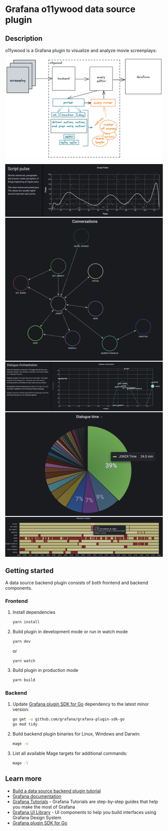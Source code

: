 # Grafana o11ywood data source plugin

## Description

o11ywood is a Grafana plugin to visualize and analyze movie screenplays:

![Script Pulse](https://github.com/ifrost/o11ywood/blob/main/gfx/diagram.png?raw=true)

![Script Pulse](https://github.com/ifrost/o11ywood/blob/main/gfx/script-pulse.png?raw=true)
![Script Pulse](https://github.com/ifrost/o11ywood/blob/main/gfx/conversations.png?raw=true)
![Script Pulse](https://github.com/ifrost/o11ywood/blob/main/gfx/dialogue-orchiestration.png?raw=true)
![Script Pulse](https://github.com/ifrost/o11ywood/blob/main/gfx/dialogue-time.png?raw=true)
![Script Pulse](https://github.com/ifrost/o11ywood/blob/main/gfx/timeline.png?raw=true)

## Getting started

A data source backend plugin consists of both frontend and backend components.

### Frontend

1. Install dependencies

   ```bash
   yarn install
   ```

2. Build plugin in development mode or run in watch mode

   ```bash
   yarn dev
   ```

   or

   ```bash
   yarn watch
   ```

3. Build plugin in production mode

   ```bash
   yarn build
   ```

### Backend

1. Update [Grafana plugin SDK for Go](https://grafana.com/docs/grafana/latest/developers/plugins/backend/grafana-plugin-sdk-for-go/) dependency to the latest minor version:

   ```bash
   go get -u github.com/grafana/grafana-plugin-sdk-go
   go mod tidy
   ```

2. Build backend plugin binaries for Linux, Windows and Darwin:

   ```bash
   mage -v
   ```

3. List all available Mage targets for additional commands:

   ```bash
   mage -l
   ```

## Learn more

- [Build a data source backend plugin tutorial](https://grafana.com/tutorials/build-a-data-source-backend-plugin)
- [Grafana documentation](https://grafana.com/docs/)
- [Grafana Tutorials](https://grafana.com/tutorials/) - Grafana Tutorials are step-by-step guides that help you make the most of Grafana
- [Grafana UI Library](https://developers.grafana.com/ui) - UI components to help you build interfaces using Grafana Design System
- [Grafana plugin SDK for Go](https://grafana.com/docs/grafana/latest/developers/plugins/backend/grafana-plugin-sdk-for-go/)
